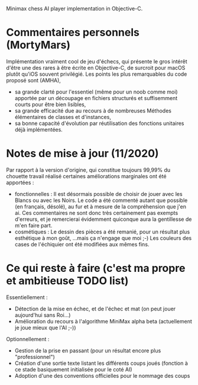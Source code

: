 Minimax chess AI player implementation in Objective-C.

Commentaires personnels (MortyMars)
=======================
Implémentation vraiment cool de jeu d'échecs, qui présente le gros intérêt d'être une des rares à être écrite en Objective-C,
de surcroit pour macOS plutôt qu'iOS souvent privilégié.
Les points les plus remarquables du code proposé sont (AMHA), 
- sa grande clarté pour l'essentiel (même pour un noob comme moi) apportée par un découpage en fichiers structurés 
  et suffisemment courts pour être bien lisibles, 
- sa grande efficacité due au recours à de nombreuses Méthodes élémentaires de classes et d'instances,
- sa bonne capacité d'évolution par réutilisation des fonctions unitaires déjà implémentées.

Notes de mise à jour (11/2020)
====================
Par rapport à la version d'origine, qui constitue toujours 99,99% du chouette travail réalisé certaines améliorations 
marginales ont été apportées :
- fonctionnelles :
Il est désormais possible de choisir de jouer avec les Blancs ou avec les Noirs.
Le code a été commenté autant que possible (en français, désolé), au fur et à mesure de la compréhension que j'en ai.
Ces commentaires ne sont donc très certainement pas exempts d'erreurs, et je remercierai évidemment quiconque aura
la gentillesse de m'en faire part.
- cosmétiques :
Le dessin des pièces a été remanié, pour un résultat plus esthétique à mon goût, ...mais ça n'engage que moi ;-)
Les couleurs des cases de l'échiquier ont été modifiées aux mêmes fins.

Ce qui reste à faire (c'est ma propre et ambitieuse TODO list)
====================
Essentiellement :
- Détection de la mise en échec, et de l'échec et mat (on peut jouer aujourd'hui sans Roi...)
- Amélioration du recours à l'algorithme MiniMax alpha beta (actuellement je joue mieux que l'AI ;-))

Optionnellement :
- Gestion de la prise en passant (pour un résultat encore plus "professionnel")
- Création d'une sortie texte listant les différents coups joués (fonction à ce stade basiquement initialisée pour le coté AI)
- Adoption d'une des conventions officielles pour le nommage des coups


